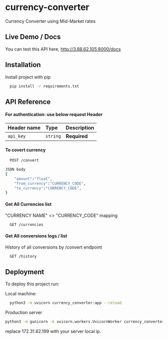 
# currency-converter


Currency Converter using Mid-Market rates

## Live Demo / Docs

You can test this API here,
http://3.88.62.105:8000/docs


## Installation

Install project with pip

```bash
  pip install -r requirements.txt
```
    

## API Reference

#### **For authentication:** use below request Header 

| Header name | Type     | Description                |
| :-------- | :------- | :------------------------- |
| `api_key` | `string` | **Required** |


#### To covert currency

```bash
  POST /convert
```
```bash
JSON body
{
    "amount":"float",
    "from_currency":"CURRENCY_CODE",
    "to_currency":"CURRENCY_CODE",
}
```


#### Get All Currencies list
"CURRENCY NAME" <> "CURRENCY_CODE" mapping

```bash
  GET /currencies
```

#### Get All conversions logs / list
History of all conversions by /convert endpoint

```bash
  GET /history
```


## Deployment

To deploy this project run:

Local machine:
```bash
  python3 -m uvicorn currency_converter:app --reload
```
Production server
```bash
python3 -m gunicorn -k uvicorn.workers.UvicornWorker currency_converter:app --bind=172.31.82.199:8000 --daemon
```

replace 172.31.82.199 with your server local ip.

